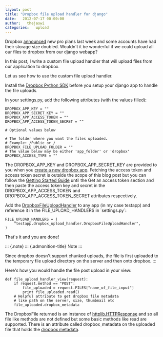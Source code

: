 ```yaml
---
layout: post
title: "Dropbox file upload handler for django"
date:   2012-07-17 00:00:00
author:   thejaswi
categories:   upload
---
```

Dropbox
[announced](http://blog.dropbox.com/index.php/new-dropbox-pro-plans/)
new pro plans last week and some accounts have had their storage size
doubled. Wouldn\'t it be wonderful if we could upload all our files to
dropbox from our django webapp?

In this post, I write a custom file upload handler that will upload
files from our application to dropbox.

Let us see how to use the custom file upload handler.

Install the [Dropbox Python
SDK](https://www.dropbox.com/developers/reference/sdk) before you setup
your django app to handle the file uploads.

In your settings.py, add the following attributes (with the values
filled):

    DROPBOX_APP_KEY = ""
    DROPBOX_APP_SECRET_KEY = ""
    DROPBOX_APP_ACCESS_TOKEN = ""
    DROPBOX_APP_ACCESS_TOKEN_SECRET = ""

    # Optional values below

    # The folder where you want the files uploaded.
    # Example: /Public or /
    DROPBOX_FILE_UPLOAD_FOLDER = ""
    # The value below may be either 'app_folder' or 'dropbox'
    DROPBOX_ACCESS_TYPE = ""

The DROPBOX\_APP\_KEY and DROPBOX\_APP\_SECRET\_KEY are provided to you
when you [create a new dropbox
app](https://www.dropbox.com/developers/apps). Fetching the access token
and access token secret is outside the scope of this blog post but you
can follow the [Getting Started
Guide](https://www.dropbox.com/developers/start/authentication#python)
until the Get an access token section and then paste the access token
key and secret in the DROPBOX\_APP\_ACCESS\_TOKEN and
DROPBOX\_APP\_ACCESS\_TOKEN\_SECRET attributes respectively.

Add the [DropboxFileUploadHandler](https://gist.github.com/3128835) to
any app (in my case testapp) and reference it in the
FILE\_UPLOAD\_HANDLERS in \`settings.py\`:

    FILE_UPLOAD_HANDLERS = (
        "testapp.dropbox_upload_handler.DropboxFileUploadHandler",
    )

That\'s it and you are done!

::: {.note}
::: {.admonition-title}
Note
:::

Since dropbox doesn\'t support chunked uploads, the file is first
uploaded to the temporary file upload directory on the server and then
onto dropbox.
:::

Here\'s how you would handle the file post upload in your view:

    def file_upload_handler_view(request):
        if request.method == "POST":
            file_uploaded = request.FILES["name_of_file_input"]
            print file_uploaded.read()
        # Helpful attribute to get dropbox file metadata
        # like path on the server, size, thumbnail etc
        file_uploaded.dropbox_metadata

The DropboxFile returned is an instance of
[httplib.HTTPResponse](http://docs.python.org/library/httplib.html?highlight=httplib#httplib.HTTPResponse)
and so all file like methods are not defined but some basic methods like
read are supported. There is an attribute called dropbox\_metadata on
the uploaded file that holds the [dropbox
metadata](https://www.dropbox.com/developers/reference/api#metadata-details).
